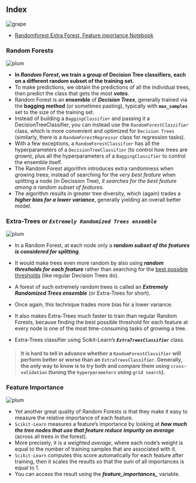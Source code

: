 ## Index
![grape](https://user-images.githubusercontent.com/12748752/126882595-d1f5449e-14bb-4ab3-809c-292caf0858a1.png)
* [Randomforest,Extra Forest, Feature inportance Notebook](https://nbviewer.org/github/iAmKankan/MachineLearning_With_Python/blob/master/Supervised/Ensemble-Learning_and_Randon-Forest/Random_Forest.ipynb)
### Random Forests
![plum](https://user-images.githubusercontent.com/12748752/126882596-b9ba4645-7001-435e-9a3c-d4416a2543c1.png)
* **In **_Random Forest_**, we train a group of Decision Tree classifiers, each on a different random subset of the training set.**
* To make predictions, we obtain the predictions of all the individual trees, then predict the class that gets the most **_votes_**.
* Random Forest is an **ensemble** of _**Decision Trees**_, generally trained via the **bagging method** (or sometimes pasting), typically with **`max_samples`** set to the size of the training set. 
* Instead of building a _`BaggingClassifier`_ and passing it a DecisionTreeClassifier, you can instead use the _`RandomForestClassifier`_ class, which is more convenient and optimized for `Decision Trees` (similarly, there is a _`RandomForestRegressor`_ class for regression tasks).
* With a few exceptions, a `RandomForestClassifier` has all the hyperparameters of a `DecisionTreeClassifier` (to control how trees are grown), plus all the hyperparameters of a `BaggingClassifier` to control the ensemble itself.
* The Random Forest algorithm introduces extra randomness when growing trees; instead of searching for the _very best feature_ when splitting a node (in Decission Tree), _it searches for the best feature among a random subset of features._
* The algorithm results in greater tree diversity, which (again) trades a **_higher bias for a lower variance_**, generally yielding an overall better model.

### Extra-Trees or _`Extremely Randomized Trees ensemble`_
![plum](https://user-images.githubusercontent.com/12748752/126882596-b9ba4645-7001-435e-9a3c-d4416a2543c1.png)
* In a Random Forest, at each node only a **_random subset of the features is considered for splitting_**.
* It would make trees even more random by also using _**random thresholds for each feature**_ rather than searching for the [best possible thresholds](https://github.com/iAmKankan/MachineLearning_With_Python/tree/master/Supervised/Decision%20Tree#how-the-algorithm-works--) (like regular Decision Trees do).
* A forest of such extremely random trees is called an **_Extremely Randomized Trees ensemble_** (or Extra-Trees for short). 
* Once again, this technique trades more bias for a lower variance. 
* It also makes Extra-Trees much faster to train than regular Random Forests, because finding the best possible threshold for each feature at every node is one of the most time-consuming tasks of growing a tree.

* Extra-Trees classifier using Scikit-Learn’s **_`ExtraTreesClassifier`_** class.

> #### It is hard to tell in advance whether a `RandomForestClassifier` will perform better or worse than an `ExtraTreesClassifier`. Generally, the only way to know is to try both and compare them using `cross-validation` (tuning the `hyperparameters` using `grid search`).


### Feature Importance 
![plum](https://user-images.githubusercontent.com/12748752/126882596-b9ba4645-7001-435e-9a3c-d4416a2543c1.png)
* Yet another great quality of Random Forests is that they make it easy to measure the relative importance of each feature. 
* `Scikit-Learn` measures a feature’s importance by looking at **_how much the tree nodes that use that feature reduce impurity on average_** (across all trees in the forest).
* More precisely, it is a _weighted average_, where each node’s weight is equal to the number of training samples that are associated with it.
* `Scikit-Learn` computes this score automatically for each feature after training, then it scales the results so that the sum of all importances is equal to 1. 
* You can access the result using the ***feature_importances_*** variable.


